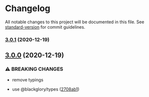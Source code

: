 # Changelog

All notable changes to this project will be documented in this file. See [standard-version](https://github.com/conventional-changelog/standard-version) for commit guidelines.

### [3.0.1](https://github.com/BlackGlory/json-rpc-creator/compare/v3.0.0...v3.0.1) (2020-12-19)

## [3.0.0](https://github.com/BlackGlory/json-rpc-creator/compare/v2.2.1...v3.0.0) (2020-12-19)


### ⚠ BREAKING CHANGES

* remove typings

* use @blackglory/types ([2708ab1](https://github.com/BlackGlory/json-rpc-creator/commit/2708ab1a72531e359ffa5462be836b1daaa54f6e))
